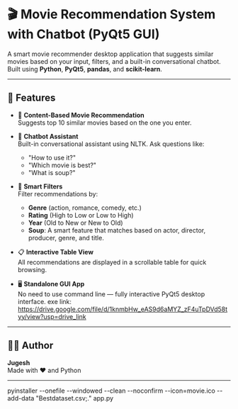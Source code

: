 
# 🎬 Movie Recommendation System with Chatbot (PyQt5 GUI)

A smart movie recommender desktop application that suggests similar movies based on your input, filters, and a built-in conversational chatbot. Built using **Python**, **PyQt5**, **pandas**, and **scikit-learn**.

---

## 🚀 Features

- 🎯 **Content-Based Movie Recommendation**  
  Suggests top 10 similar movies based on the one you enter.

- 🧠 **Chatbot Assistant**  
  Built-in conversational assistant using NLTK. Ask questions like:
  - "How to use it?"
  - "Which movie is best?"
  - "What is soup?"

- 🔎 **Smart Filters**  
  Filter recommendations by:
  - **Genre** (action, romance, comedy, etc.)
  - **Rating** (High to Low or Low to High)
  - **Year** (Old to New or New to Old)
  - **Soup**: A smart feature that matches based on actor, director, producer, genre, and title.

- 📋 **Interactive Table View**  
  All recommendations are displayed in a scrollable table for quick browsing.

- 🖥️ **Standalone GUI App**  
  No need to use command line — fully interactive PyQt5 desktop interface.
  exe link: https://drive.google.com/file/d/1knmbHw_eAS9d6aMYZ_zF4uTpDVd58tyy/view?usp=drive_link

---


## 👨‍💻 Author

**Jugesh**  
Made with ❤️ and Python

---
pyinstaller --onefile --windowed --clean --noconfirm --icon=movie.ico  --add-data "Bestdataset.csv;." app.py
